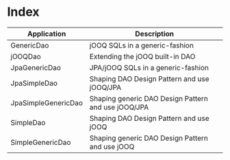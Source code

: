 # Index

| Application             | Description
| ------------------------|-----------------------------------------------------|
| GenericDao              | jOOQ SQLs in a generic-fashion                      |
| jOOQDao                 | Extending the jOOQ built-in DAO                     |
| JpaGenericDao           | JPA/jOOQ SQLs in a generic-fashion                  |
| JpaSimpleDao            | Shaping DAO Design Pattern and use jOOQ/JPA         |
| JpaSimpleGenericDao     | Shaping generic DAO Design Pattern and use jOOQ/JPA |
| SimpleDao               | Shaping DAO Design Pattern and use jOOQ             |
| SimpleGenericDao        | Shaping generic DAO Design Pattern and use jOOQ     |
